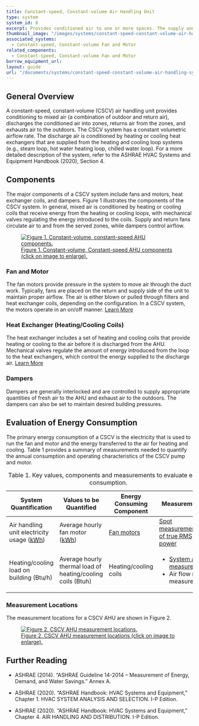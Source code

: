 ```yaml
---
title: Constant-speed, Constant-volume Air Handling Unit
type: system
system_id: 8
excerpt: Provides conditioned air to one or more spaces. The supply and return fans operate at constant-speed.
thumbnail_image: "/images/systems/constant-speed-constant-volume-air-handling-unit/2024_0702_CSCV AHU_system_thumbnail_RESIZED-01.jpg"
associated_systems: 
  - Constant-speed, Constant-volume Fan and Motor
related_components:
  - Constant-speed, Constant-volume Fan and Motor
borrow_equipment_url: 
layout: guide
url: "/documents/systems/constant-speed-constant-volume-air-handling-system"
---
```


## General Overview

A constant-speed, constant-volume (CSCV) air handling unit provides conditioning to mixed air (a combination of outdoor and return air), discharges the conditioned air into zones, returns air from the zones, and exhausts air to the outdoors. The CSCV system has a constant volumetric airflow rate. The discharge air is conditioned by heating or cooling heat exchangers that are supplied from the heating and cooling loop systems (e.g., steam loop, hot water heating loop, chilled water loop). For a more detailed description of the system, refer to the ASHRAE HVAC Systems and Equipment Handbook (2020), Section 4. 

## Components 

The major components of a CSCV system include fans and motors, heat exchanger coils, and dampers. Figure 1 illustrates the components of the CSCV system. In general, mixed air is conditioned by heating or cooling coils that receive energy from the heating or cooling loops, with mechanical valves regulating the energy introduced to the coils. Supply and return fans circulate air to and from the served zones, while dampers control airflow. 

<a href="/images/systems/constant-speed-constant-volume-air-handling-unit/2024_0503_CSCV AHU system_figure 1 updated.jpeg">
    <figure class="figure mb-4 mt-3">
        <img src="/images/systems/constant-speed-constant-volume-air-handling-unit/2024_0503_CSCV AHU system_figure 1 updated.jpeg" class="figure-img img-fluid rounded" alt="Figure 1. Constant-volume, constant-speed AHU components.">
        <figcaption class="figure-caption text-left">Figure 1. Constant-volume, Constant-speed AHU components (click on image to enlarge).</figcaption>
    </figure>
</a>

### Fan and Motor 

The fan motors provide pressure in the system to move air through the duct work. Typically, fans are placed on the return and supply side of the unit to maintain proper airflow. The air is either blown or pulled through filters and heat exchanger coils, depending on the configuration. In a CSCV system, the motors operate in an on/off manner.
<a class="continue" href="/documents/components/constant-speed-constant-volume-fan-and-motor"><span>Learn More</span><i class="fa fa-arrow-right"></i></a> 

### Heat Exchanger (Heating/Cooling Coils) 

The heat exchanger includes a set of heating and cooling coils that provide heating or cooling to the air before it is discharged from the AHU. Mechanical valves regulate the amount of energy introduced from the loop to the heat exchangers, which control the energy supplied to the discharge air.
<a class="continue" href="/documents/components/air-to-air-heat-exchanger"><span>Learn More</span><i class="fa fa-arrow-right"></i></a>

### Dampers 

Dampers are generally interlocked and are controlled to supply appropriate quantities of fresh air to the AHU and exhaust air to the outdoors. The dampers can also be set to maintain desired building pressures.  

## Evaluation of Energy Consumption

The primary energy consumption of a CSCV is the electricity that is used to run the fan and motor and the energy transferred to the air for heating and cooling. Table 1 provides a summary of measurements needed to quantify the annual consumption and operating characteristics of the CSCV pump and motor. 

<div class="table-wrapper">
<table>
    <caption>Table 1. Key values, components and measurements to evaluate energy consumption.</caption>
    <thead>
        <tr>
            <th>
                System Quantification
            </th>
            <th>
                Values to be Quantified
            </th>
            <th>
                Energy Consuming Component
            </th>
            <th>
                Measurements
            </th>
        </tr>
    <tbody>
        <tr>
            <td>
                Air handling unit electricity usage (<a class="glossary-link" href="/glossary#kwh"><abbr title="Kilowatt Hour">kWh</abbr></a>)
            </td>
            <td>
                Average hourly fan motor (<a class="glossary-link" href="/glossary#kwh"><abbr title="Kilowatt Hour">kWh</abbr></a>)
            </td>
            <td>
                <a href="/documents/components/constant-speed-constant-volume-fan-and-motor">Fan motors</a>
            </td>
            <td>
                <a href="/documents/measurement-technique/true-rms-power">Spot measurements of true RMS power</a>
            </td>
        </tr>
        <tr>
            <td>
                Heating/cooling load on building (Btu/h)
            </td>
            <td>
                Average hourly thermal load of heating/cooling coils (Btuh)
            </td>
            <td>
                Heating/cooling coils
            </td>
            <td>
                <ul>
                    <li><a href="/documents/measurement-technique/system-air-temperature">System air measurement</a></li>
                    <li>Air flow rate measurement</li>
                </ul>
            </td>
        </tr>
    </tbody>
</table> 
</div>

### Measurement Locations

The measurement locations for a CSCV AHU are shown in Figure 2. 

<a href="/images/systems/constant-speed-constant-volume-air-handling-unit/constant speed constant volume ahu figure 2.png">
    <figure class="figure mb-4 mt-3">
        <img src="/images/systems/constant-speed-constant-volume-air-handling-unit/constant speed constant volume ahu figure 2.png" class="figure-img img-fluid rounded" alt="Figure 2. CSCV AHU measurement locations.">
        <figcaption class="figure-caption text-left">Figure 2. CSCV AHU measurement locations (click on image to enlarge).</figcaption>
    </figure>
</a>

## Further Reading


- ASHRAE (2014). “ASHRAE Guideline 14-2014 – Measurement of Energy, Demand, and Water Savings.” Annex A. 

- ASHRAE (2020). “ASHRAE Handbook: HVAC Systems and Equipment,” Chapter 1. HVAC SYSTEM ANALYSIS AND SELECTION. I-P Edition.  

- ASHRAE (2020). “ASHRAE Handbook: HVAC Systems and Equipment,” Chapter 4. AIR HANDLING AND DISTRIBUTION. I-P Edition.